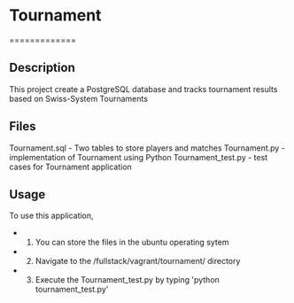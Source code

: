 # Tournament
=============

## Description
This project create a PostgreSQL database and tracks tournament results based on Swiss-System Tournaments

## Files
Tournament.sql - Two tables to store players and matches
Tournament.py - implementation of Tournament using Python
Tournament_test.py - test cases for Tournament application

## Usage
To use this application, 
* 1. You can store the files in the ubuntu operating sytem 
* 2. Navigate to the /fullstack/vagrant/tournament/ directory
* 3. Execute the Tournament_test.py by typing 'python tournament_test.py'
